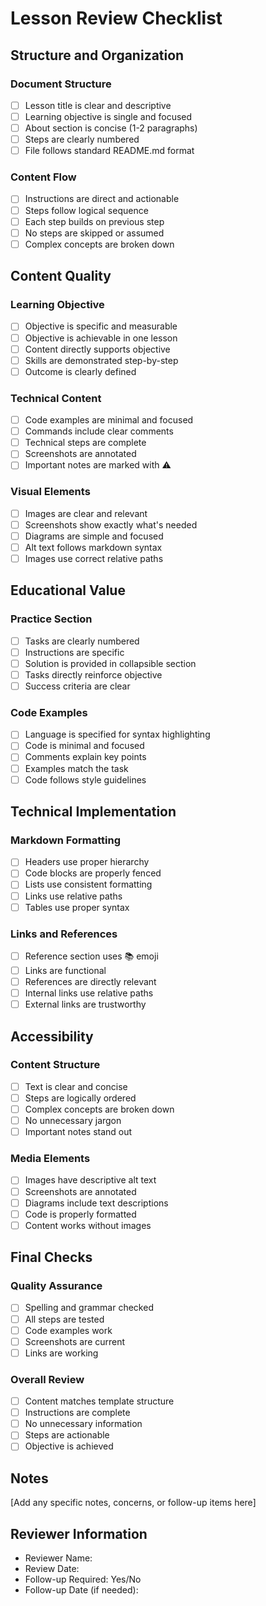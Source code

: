 # Lesson Review Checklist

## Structure and Organization

### Document Structure
- [ ] Lesson title is clear and descriptive
- [ ] Learning objective is single and focused
- [ ] About section is concise (1-2 paragraphs)
- [ ] Steps are clearly numbered
- [ ] File follows standard README.md format

### Content Flow
- [ ] Instructions are direct and actionable
- [ ] Steps follow logical sequence
- [ ] Each step builds on previous step
- [ ] No steps are skipped or assumed
- [ ] Complex concepts are broken down

## Content Quality

### Learning Objective
- [ ] Objective is specific and measurable
- [ ] Objective is achievable in one lesson
- [ ] Content directly supports objective
- [ ] Skills are demonstrated step-by-step
- [ ] Outcome is clearly defined

### Technical Content
- [ ] Code examples are minimal and focused
- [ ] Commands include clear comments
- [ ] Technical steps are complete
- [ ] Screenshots are annotated
- [ ] Important notes are marked with ⚠️

### Visual Elements
- [ ] Images are clear and relevant
- [ ] Screenshots show exactly what's needed
- [ ] Diagrams are simple and focused
- [ ] Alt text follows markdown syntax
- [ ] Images use correct relative paths

## Educational Value

### Practice Section
- [ ] Tasks are clearly numbered
- [ ] Instructions are specific
- [ ] Solution is provided in collapsible section
- [ ] Tasks directly reinforce objective
- [ ] Success criteria are clear

### Code Examples
- [ ] Language is specified for syntax highlighting
- [ ] Code is minimal and focused
- [ ] Comments explain key points
- [ ] Examples match the task
- [ ] Code follows style guidelines

## Technical Implementation

### Markdown Formatting
- [ ] Headers use proper hierarchy
- [ ] Code blocks are properly fenced
- [ ] Lists use consistent formatting
- [ ] Links use relative paths
- [ ] Tables use proper syntax

### Links and References
- [ ] Reference section uses 📚 emoji
- [ ] Links are functional
- [ ] References are directly relevant
- [ ] Internal links use relative paths
- [ ] External links are trustworthy

## Accessibility

### Content Structure
- [ ] Text is clear and concise
- [ ] Steps are logically ordered
- [ ] Complex concepts are broken down
- [ ] No unnecessary jargon
- [ ] Important notes stand out

### Media Elements
- [ ] Images have descriptive alt text
- [ ] Screenshots are annotated
- [ ] Diagrams include text descriptions
- [ ] Code is properly formatted
- [ ] Content works without images

## Final Checks

### Quality Assurance
- [ ] Spelling and grammar checked
- [ ] All steps are tested
- [ ] Code examples work
- [ ] Screenshots are current
- [ ] Links are working

### Overall Review
- [ ] Content matches template structure
- [ ] Instructions are complete
- [ ] No unnecessary information
- [ ] Steps are actionable
- [ ] Objective is achieved

## Notes
[Add any specific notes, concerns, or follow-up items here]

## Reviewer Information
- Reviewer Name: 
- Review Date: 
- Follow-up Required: Yes/No
- Follow-up Date (if needed):
